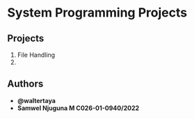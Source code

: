 # System Programming Projects

## Projects

1. File Handling
2. 


## Authors

- **@waltertaya**
- **Samwel Njuguna M C026-01-0940/2022**
